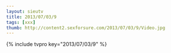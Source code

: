 ```yaml
--- 
layout: sieutv
title: 2013/07/03/9
tags: [xxx]
thumb: http://content2.sexforsure.com/2013/07/03/9/Video.jpg
---
```

{% include tvpro key="2013/07/03/9" %} 

